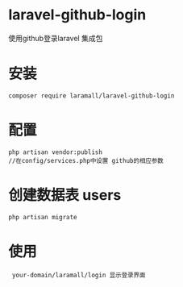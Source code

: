 # laravel-github-login

使用github登录laravel 集成包

# 安装
````
composer require laramall/laravel-github-login

````
# 配置
````
php artisan vendor:publish
//在config/services.php中设置 github的相应参数

````

# 创建数据表 users

````
php artisan migrate

````

# 使用

````
 your-domain/laramall/login 显示登录界面
 
````
